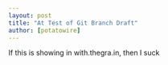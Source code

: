 ```yaml
---
layout: post
title: "At Test of Git Branch Draft"
author: [potatowire]
---
```

If this is showing in with.thegra.in, then I suck